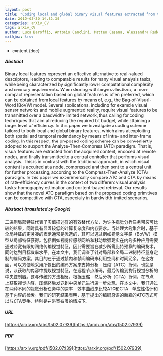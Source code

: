 ```yaml
---
layout: post
title: "Coding local and global binary visual features extracted from video sequences"
date: 2015-02-26 14:23:39
categories: arXiv_CV
tags: arXiv_CV
author: Luca Baroffio, Antonio Canclini, Matteo Cesana, Alessandro Redondi, Marco Tagliasacchi, Stefano Tubaro
mathjax: true
---
```


* content
{:toc}

##### Abstract
Binary local features represent an effective alternative to real-valued descriptors, leading to comparable results for many visual analysis tasks, while being characterized by significantly lower computational complexity and memory requirements. When dealing with large collections, a more compact representation based on global features is often preferred, which can be obtained from local features by means of, e.g., the Bag-of-Visual-Word (BoVW) model. Several applications, including for example visual sensor networks and mobile augmented reality, require visual features to be transmitted over a bandwidth-limited network, thus calling for coding techniques that aim at reducing the required bit budget, while attaining a target level of efficiency. In this paper we investigate a coding scheme tailored to both local and global binary features, which aims at exploiting both spatial and temporal redundancy by means of intra- and inter-frame coding. In this respect, the proposed coding scheme can be conveniently adopted to support the Analyze-Then-Compress (ATC) paradigm. That is, visual features are extracted from the acquired content, encoded at remote nodes, and finally transmitted to a central controller that performs visual analysis. This is in contrast with the traditional approach, in which visual content is acquired at a node, compressed and then sent to a central unit for further processing, according to the Compress-Then-Analyze (CTA) paradigm. In this paper we experimentally compare ATC and CTA by means of rate-efficiency curves in the context of two different visual analysis tasks: homography estimation and content-based retrieval. Our results show that the novel ATC paradigm based on the proposed coding primitives can be competitive with CTA, especially in bandwidth limited scenarios.

##### Abstract (translated by Google)
二进制局部特征代表了实值描述符的有效替代方法，为许多视觉分析任务带来可比较的结果，同时具有显着较低的计算复杂度和内存要求。当处理大的集合时，基于全局特征的更紧凑的表示通常是优选的，其可以通过例如视觉文字袋（BoVW）模型从局部特征获得。包括例如视觉传感器网络和移动增强现实在内的多种应用需要通过带宽有限的网络传输视觉特征，因此需要旨在减少所需比特预算的编码技术，同时达到目标效率水平。在本文中，我们调查了针对局部和全局二进制特征量身定制的编码方案，其目的在于通过帧内和帧间编码来利用空间和时间冗余。在这方面，可以方便地采用所提出的编码方案来支持分析 - 压缩（ATC）范例。也就是说，从获取的内容中提取视觉特征，在远程节点编码，最后传输到执行视觉分析的中央控制器。这与传统的方法相反，根据压缩 - 然后分析（CTA）范例，在节点上获取视觉内容，压缩然后发送到中央单元进行进一步处理。在本文中，我们通过在两种不同的视觉分析任务中的速率 - 效率曲线来比较ATC和CTA：单应性估计和基于内容的检索。我们的研究结果表明，基于提出的编码原语的新颖的ATC范式可以与CTA竞争，特别是在带宽有限的情况下。

##### URL
[https://arxiv.org/abs/1502.07939](https://arxiv.org/abs/1502.07939)

##### PDF
[https://arxiv.org/pdf/1502.07939](https://arxiv.org/pdf/1502.07939)

